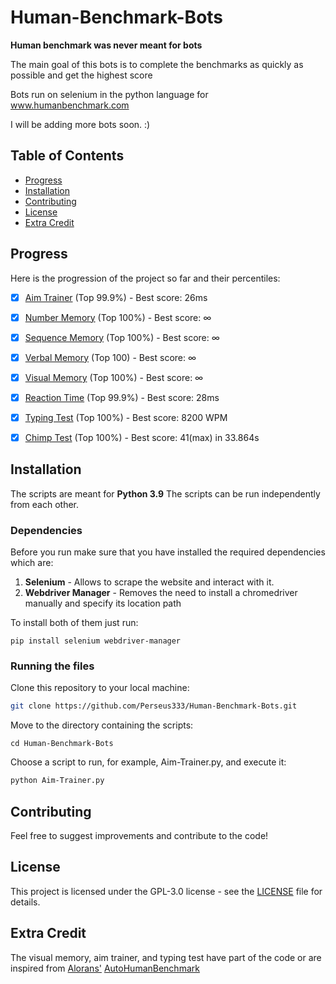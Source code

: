 # Human-Benchmark-Bots

**Human benchmark was never meant for bots**

The main goal of this bots is to complete the benchmarks as quickly as possible and get the highest score

Bots run on selenium in the python language for www.humanbenchmark.com

I will be adding more bots soon. :)

## Table of Contents

- [Progress](#progress)
- [Installation](#installation)
- [Contributing](#contributing)
- [License](#license)
- [Extra Credit](#extra-credit)

## Progress
Here is the progression of the project so far and their percentiles:

- [x] [Aim Trainer](https://github.com/Perseus333/Human-Benchmark-Bots/blob/main/Aim-Trainer.py) (Top 99.9%) - Best score: 26ms
- [x] [Number Memory](https://github.com/Perseus333/Human-Benchmark-Bots/blob/main/Number-Memory.py) (Top 100%) - Best score: ∞
- [x] [Sequence Memory](https://github.com/Perseus333/Human-Benchmark-Bots/blob/main/Sequence-Memory.py) (Top 100%) - Best score: ∞
- [x] [Verbal Memory](https://github.com/Perseus333/Human-Benchmark-Bots/blob/main/Reaction-Time.py) (Top 100) - Best score: ∞
- [x] [Visual Memory](https://github.com/Perseus333/Human-Benchmark-Bots/blob/main/Visual-Memory.py) (Top 100%) - Best score: ∞
- [x] [Reaction Time](https://github.com/Perseus333/Human-Benchmark-Bots/blob/main/Reaction-Time.py) (Top 99.9%) - Best score: 28ms
- [x] [Typing Test](https://github.com/Perseus333/Human-Benchmark-Bots/blob/main/Typing-Test.py) (Top 100%) - Best score: 8200 WPM
- [x] [Chimp Test](https://github.com/Perseus333/Human-Benchmark-Bots/blob/main/Chimp-Test.py) (Top 100%) - Best score: 41(max) in 33.864s


## Installation
The scripts are meant for **Python 3.9**
The scripts can be run independently from each other.

### Dependencies
Before you run make sure that you have installed the required dependencies which are:

1. **Selenium** - Allows to scrape the website and interact with it.
2. **Webdriver Manager** - Removes the need to install a chromedriver manually and specify its location path

To install both of them just run:

```
pip install selenium webdriver-manager
```
### Running the files

Clone this repository to your local machine:

```bash
git clone https://github.com/Perseus333/Human-Benchmark-Bots.git
```


Move to the directory containing the scripts:

```
cd Human-Benchmark-Bots
```


Choose a script to run, for example, Aim-Trainer.py, and execute it:

```bash
python Aim-Trainer.py
```

## Contributing
Feel free to suggest improvements and contribute to the code!

 ## License

This project is licensed under the GPL-3.0 license - see the [LICENSE](LICENSE) file for details.

## Extra Credit
The visual memory, aim trainer, and typing test have part of the code or are inspired from [Alorans'](https://github.com/alorans) [AutoHumanBenchmark](https://github.com/alorans/AutoHumanBenchmark)

